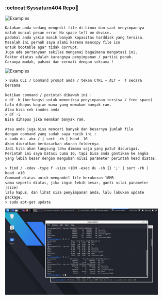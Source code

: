 ### :octocat:Syssaturn404 Repo:dizzy:

![Examples](https://miro.medium.com/max/1200/1*ucJJzOQqul_g09vzOVUI4Q.jpeg)
```
Katakan anda sedang mengedit file di Linux dan saat menyimpannya 
malah muncul pesan error No space left on device.
padahal anda yakin masih banyak kapasitas harddisk yang tersisa. 
Masalah ini pernah saya alami karena mencopy file iso 
untuk bootable agar tidak corrupt.
Juga ada pertanyaan sekilas mengenai bagaimana mengatasi ini.
Faktor diatas adalah kurangnya penyimpanan / partisi penuh.
Caranya mudah, pahami dan cermati dengan seksama !
```
![Examples](https://i.stack.imgur.com/okaSG.png)
```
> Buka CLI / Command prompt anda / tekan CTRL + ALT +  T secara bersama

ketikan command / perintah dibawah ini :
> df -h (berfungsi untuk memeriksa penyimpanan tersisa / free space)
Lalu dihapus bagian mana yang memakan banyak ram. 
Atau bisa cek inodes anda
> df -i
Bisa dihapus jika memakan banyak ram.

Atau anda juga bisa mencari banyak dan besarnya jumlah file 
dengan command yang sudah saya racik ini : 
> sudo du -ahx / | sort -rh | head -10
Akan diurutkan berdasarkan ukuran foldernya
Jadi kita akan langsung tahu dimana saja yang patut dicurigai. 
Perintah ini saya batasi cuma 10, tapi bisa anda gantikan ke angka 
yang lebih besar dengan mengubah nilai parameter perintah head diatas.

> find / -xdev -type f -size +10M -exec du -sh {} ';' | sort -rh | head -n10
Command diatas untuk mengambil file berukuran 10MB
sama seperti diatas, jika ingin lebih besar, ganti nilai parameter (size)
lalu hapus, dan lihat sisa penyimpanan anda, lalu lakukan update package.
> sudo apt-get update
```
![Examples](https://github.com/syssaturn404/LINUX-Troubleshooting/blob/master/Apt/Configuration/Screenshot_2021-02-01_20-03-34.png)
